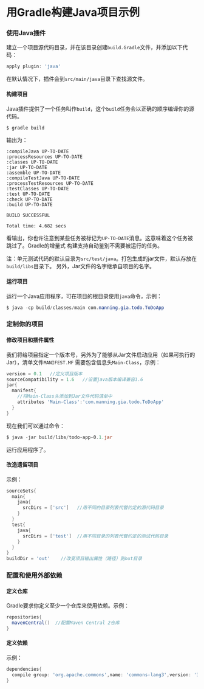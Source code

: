 用Gradle构建Java项目示例
======================
### 使用Java插件
建立一个项目源代码目录，并在该目录创建`build.Gradle`文件，并添加以下代码：
```gradle
apply plugin: 'java'
```
在默认情况下，插件会到`src/main/java`目录下查找源文件。

#### 构建项目
Java插件提供了一个任务叫作`build`，这个`build`任务会以正确的顺序编译你的源代码。
```powershell
$ gradle build
```
输出为：
```
:compileJava UP-TO-DATE
:processResources UP-TO-DATE
:classes UP-TO-DATE
:jar UP-TO-DATE
:assemble UP-TO-DATE
:compileTestJava UP-TO-DATE
:processTestResources UP-TO-DATE
:testClasses UP-TO-DATE
:test UP-TO-DATE
:check UP-TO-DATE
:build UP-TO-DATE

BUILD SUCCESSFUL

Total time: 4.682 secs
```
看输出，你也许注意到某些任务被标记为`UP-TO-DATE`消息。这意味着这个任务被跳过了。Gradle的增量式
构建支持自动鉴别不需要被运行的任务。

注：单元测试代码的默认目录为`src/test/java`。打包生成的jar文件，默认存放在`build/libs`目录下。
另外，Jar文件的名字继承自项目的名字。

#### 运行项目
运行一个Java应用程序，可在项目的根目录使用`java`命令，示例：
```powershell
$ java -cp build/classes/main com.manning.gia.todo.ToDoApp
```

### 定制你的项目
#### 修改项目和插件属性
我们将给项目指定一个版本号，另外为了能够从Jar文件启动应用（如果可执行的Jar），清单文件`MANIFEST.MF`
需要包含信息头`Main-Class`，示例：
```gradle
version = 0.1   //定义项目版本
sourceCompatibility = 1.6   //设置java版本编译兼容1.6
jar{
  manifest{
    //将Main-Class头添加到Jar文件代码清单中
    attributes 'Main-Class':'com.manning.gia.todo.ToDoApp'  
  }
}
```
现在我们可以通过命令：
```powershell
$ java -jar build/libs/todo-app-0.1.jar
```
运行应用程序了。
#### 改造遗留项目
示例：
```gradle
sourceSets{
  main{
    java{
      srcDirs = ['src']   //用不同的目录列表代替约定的源代码目录
    }
  }
  test{
    java{
      srcDirs = ['test']  //用不同目录的列表代替约定的测试代码目录
    }
  }
}
buildDir = 'out'    //改变项目输出属性（路径）到out目录
```

### 配置和使用外部依赖
#### 定义仓库
Gradle要求你定义至少一个仓库来使用依赖。示例：
```gradle
repositories{
  mavenCentral()  //配置Maven Central 2仓库
}
```
#### 定义依赖
示例：
```gradle
dependencies{
  compile group: 'org.apache.commons',name: 'commons-lang3',version: '3.1'
}
```
